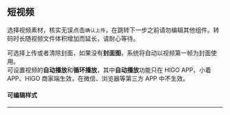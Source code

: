 ## 短视频
选择视频素材，核实无误点击`确认上传`，在跳转下一步之前请勿编辑其他组件。转码时长随视频文件体积增加而延长，请耐心等待。

可选择上传或者清除封面，如果没有**封面图**，系统将自动以视频第一帧为封面使用。  
可设置视频的**自动播放**和**循环播放**，其中**自动播放**功能只在 HIGO APP、小着 APP、HIGO 商家端生效，在微信、浏览器等第三方 APP 中不生效。

#### 可编辑样式
---
<explain project="gls" :proplist="['留白','边距']"></explain>
